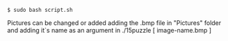 ```console
$ sudo bash script.sh
```

Pictures can be changed or added adding the .bmp file in "Pictures" folder and
adding it`s name as an argument in ./15puzzle [ image-name.bmp ]
